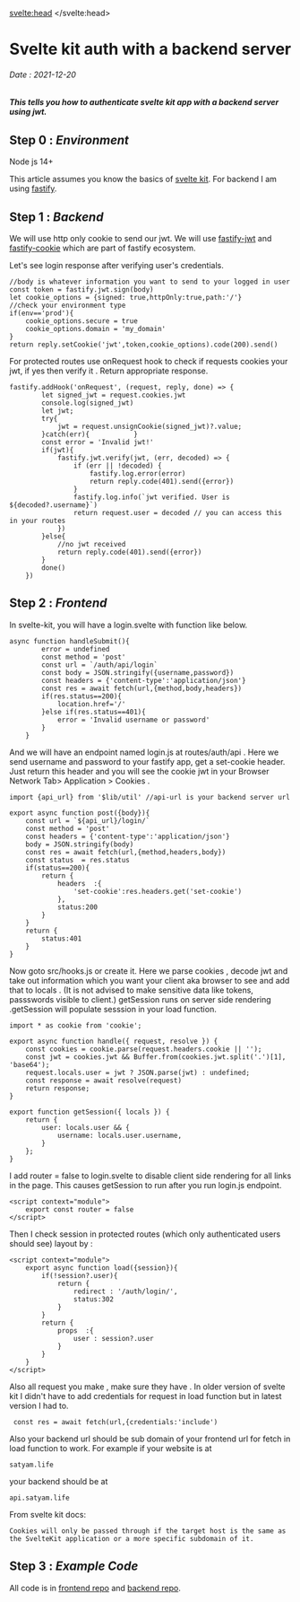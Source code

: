 <svelte:head>
    <meta name="description" content="This tells you how to authenticate svelte kit app with a backend server using jwt.">
</svelte:head>
<script>
    import {format_date} from '$lib/utils'
</script>    
# Svelte kit auth with a backend server
###### Date : <span use:format_date>2021-12-20</span> 
##### This tells you how to authenticate svelte kit app with a backend server using jwt.

## Step 0 : *Environment*

Node js 14+

This article assumes you know the basics of [svelte kit](https://kit.svelte.dev/). For backend I am using [fastify](https://www.fastify.io).

## Step 1 : *Backend*

We will use http only cookie to send our jwt. We will use [fastify-jwt](https://github.com/fastify/fastify-jwt) and [fastify-cookie](https://github.com/fastify/fastify-cookie) which are part of fastify ecosystem.

Let's see login response after verifying user's credentials.

```
//body is whatever information you want to send to your logged in user
const token = fastify.jwt.sign(body)
let cookie_options = {signed: true,httpOnly:true,path:'/'}
//check your environment type
if(env=='prod'){
    cookie_options.secure = true
    cookie_options.domain = 'my_domain'
}
return reply.setCookie('jwt',token,cookie_options).code(200).send()
```

For protected routes use onRequest hook to check if requests cookies your jwt, if yes then verify it . Return appropriate response.

```
fastify.addHook('onRequest', (request, reply, done) => {
        let signed_jwt = request.cookies.jwt
        console.log(signed_jwt)
        let jwt;
        try{
            jwt = request.unsignCookie(signed_jwt)?.value;
        }catch(err){           }
        const error = 'Invalid jwt!'
        if(jwt){
            fastify.jwt.verify(jwt, (err, decoded) => {
                if (err || !decoded) {
                    fastify.log.error(error)
                    return reply.code(401).send({error})
                }
                fastify.log.info(`jwt verified. User is ${decoded?.username}`)  
                return request.user = decoded // you can access this in your routes
            })
        }else{
            //no jwt received
            return reply.code(401).send({error})
        }
        done()
    })
```

## Step 2 : *Frontend*

In svelte-kit, you will have a login.svelte with function like below.  
```
async function handleSubmit(){
        error = undefined
        const method = 'post'
        const url = `/auth/api/login`
        const body = JSON.stringify({username,password})
        const headers = {'content-type':'application/json'}
        const res = await fetch(url,{method,body,headers})
        if(res.status==200){
            location.href='/'
        }else if(res.status==401){
            error = 'Invalid username or password'
        }
    }
```

And we will have an endpoint named login.js at routes/auth/api . Here we send username and password to your fastify app, get a set-cookie header. Just return this header and you will see the cookie jwt in your Browser Network Tab> Application > Cookies . 

```
import {api_url} from '$lib/util' //api-url is your backend server url

export async function post({body}){
    const url = `${api_url}/login/`
    const method = 'post'
    const headers = {'content-type':'application/json'}
    body = JSON.stringify(body)
    const res = await fetch(url,{method,headers,body})
    const status  = res.status
    if(status==200){
        return {
            headers  :{
                'set-cookie':res.headers.get('set-cookie')
            },
            status:200
        }    
    }
    return {
        status:401
    }
}
```

Now goto src/hooks.js or create it. Here we parse cookies , decode jwt and take out information which you want your client aka browser to see and add that to locals . (It is not advised to make sensitive data like tokens, passswords visible to client.) getSession runs on server side rendering .getSession will populate sesssion in your load function.

```
import * as cookie from 'cookie';

export async function handle({ request, resolve }) {
	const cookies = cookie.parse(request.headers.cookie || '');
	const jwt = cookies.jwt && Buffer.from(cookies.jwt.split('.')[1], 'base64');
	request.locals.user = jwt ? JSON.parse(jwt) : undefined;	
	const response = await resolve(request)
	return response;
}

export function getSession({ locals }) {
	return {
		user: locals.user && {
			username: locals.user.username,
		}
	};
}
```

I add router = false to login.svelte to disable client side rendering for all links in the page. This causes getSession to run after you run login.js endpoint.
```
<script context="module">
    export const router = false
</script>
```
Then I check session in protected routes (which only authenticated users should see) layout by : 
```
<script context="module">
    export async function load({session}){
        if(!session?.user){ 
            return {
                redirect : '/auth/login/',
                status:302
            }
        }
        return {
            props  :{
                user : session?.user
            }
        }
    }
</script>
```

Also all request you make , make sure they have . In older version of svelte kit I didn't have to add credentials for request in load function but in latest version I had to.
```
 const res = await fetch(url,{credentials:'include')
 ```

 Also your backend url should be sub domain of your frontend url for fetch in load function to work. For example if your website is at 
 ```
 satyam.life
 ```
your backend should be at
```
api.satyam.life
```

From svelte kit docs: 
```
Cookies will only be passed through if the target host is the same as the SvelteKit application or a more specific subdomain of it.
```

## Step 3 : *Example Code*


All code is in [frontend repo](https://github.com/mishrasatyam/expense_frontend/) and [backend repo](https://github.com/mishrasatyam/expense_backend).